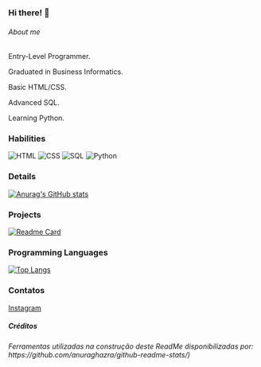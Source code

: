 ### Hi there! 👋

###### About me
Entry-Level Programmer.

Graduated in Business Informatics.

Basic HTML/CSS.

Advanced SQL.

Learning Python.


### Habilities

![HTML](https://img.shields.io/badge/-HTML-green)
![CSS](https://img.shields.io/badge/-CSS-blue)
![SQL](https://img.shields.io/badge/-SQL-red)
![Python](https://img.shields.io/badge/-Python-yellow)


### Details

[![Anurag's GitHub stats](https://github-readme-stats.vercel.app/api?username=VanusaRodrigues&show_icons=true&theme=dark)](https://github.com/anuraghazra/github-readme-stats)


### Projects

[![Readme Card](https://github-readme-stats.vercel.app/api/pin/?username=VanusaRodrigues&repo=VanusaRodrigues&theme=dark)](https://github.com/anuraghazra/github-readme-stats)


### Programming Languages
[![Top Langs](https://github-readme-stats.vercel.app/api/top-langs/?username=VanusaRodrigues&layout=compact&theme=dark)](https://github.com/anuraghazra/github-readme-stats)

### Contatos

[Instagram](https://www.instagram.com/vanusa___rodrigues/)
 
 
 
##### Créditos
<h6>Ferramentas utilizadas na construção deste ReadMe disponibilizadas por: 
https://github.com/anuraghazra/github-readme-stats/)</h6>
